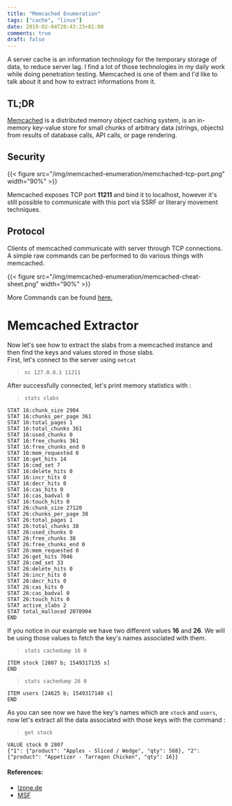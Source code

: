 ```yaml
---
title: "Memcached Enumeration"
tags: ["cache", "linux"]
date: 2019-02-04T20:43:23+01:00
comments: true
draft: false
---
```


A server cache is an information technology for the temporary storage of data, to reduce server lag. I find a lot of those technologies in my daily work while doing penetration testing. Memcached is one of them and I'd like to talk about it and how to extract informations from it.

## TL;DR
[Memcached](https://memcached.org/) is a distributed memory object caching system, is an in-memory key-value store for small chunks of arbitrary data (strings, objects) from results of database calls, API calls, or page rendering.

## Security

{{< figure src="/img/memcached-enumeration/memchached-tcp-port.png" width="90%" >}}

Memcached exposes TCP port **11211** and bind it to localhost, however it's still possible to communicate with this port via SSRF or literary movement techniques.

## Protocol
Clients of memcached communicate with server through TCP connections. A simple raw commands can be performed to do various things with memcached.

{{< figure src="/img/memcached-enumeration/memcached-cheat-sheet.png" width="90%" >}}

More Commands can be found [here.](https://github.com/memcached/memcached/blob/master/doc/protocol.txt)

# Memcached Extractor
Now let's see how to extract the slabs from a memcached instance and then find the keys and values stored in those slabs.</br>
First, let's connect to the server using `netcat`

> `nc 127.0.0.1 11211`

After successfully connected, let's print memory statistics with :

> `stats slabs`

```text
STAT 16:chunk_size 2904
STAT 16:chunks_per_page 361
STAT 16:total_pages 1
STAT 16:total_chunks 361
STAT 16:used_chunks 0
STAT 16:free_chunks 361
STAT 16:free_chunks_end 0
STAT 16:mem_requested 0
STAT 16:get_hits 14
STAT 16:cmd_set 7
STAT 16:delete_hits 0
STAT 16:incr_hits 0
STAT 16:decr_hits 0
STAT 16:cas_hits 0
STAT 16:cas_badval 0
STAT 16:touch_hits 0
STAT 26:chunk_size 27120
STAT 26:chunks_per_page 38
STAT 26:total_pages 1
STAT 26:total_chunks 38
STAT 26:used_chunks 0
STAT 26:free_chunks 38
STAT 26:free_chunks_end 0
STAT 26:mem_requested 0
STAT 26:get_hits 7046
STAT 26:cmd_set 33
STAT 26:delete_hits 0
STAT 26:incr_hits 0
STAT 26:decr_hits 0
STAT 26:cas_hits 0
STAT 26:cas_badval 0
STAT 26:touch_hits 0
STAT active_slabs 2
STAT total_malloced 2078904
END
```

If you notice in our example we have two different values **16** and **26**. We will be using those values to fetch the key's names associated with them.

> `stats cachedump 16 0`

```text
ITEM stock [2807 b; 1549317135 s]
END
```

> `stats cachedump 26 0`

```text
ITEM users [24625 b; 1549317140 s]
END
```

As you can see now we have the key's names which are `stock` and `users`, now let's extract all the data associated with those keys with the command :

> `get stock`

```text
VALUE stock 0 2807
{"1": {"product": "Apples - Sliced / Wedge", "qty": 568}, "2": {"product": "Appetizer - Tarragon Chicken", "qty": 16}}
```

#### References:
* [lzone.de](https://lzone.de//cheat-sheet/memcached)
* [MSF](https://github.com/rapid7/metasploit-framework/blob/master/modules/auxiliary/gather/memcached_extractor.rb)

